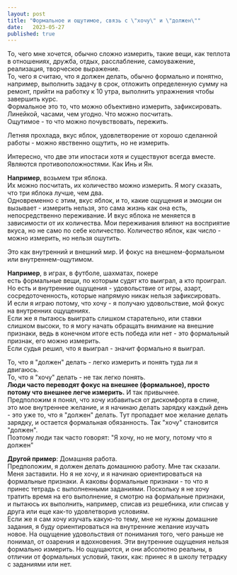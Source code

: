 ```yaml
---
layout: post
title: "Формальное и ощутимое, связь с \"хочу\" и \"должен\""
date:   2023-05-27
published: true
---
```

То, чего мне хочется, обычно сложно измерить, такие вещи, как теплота в отношениях, дружба, отдых, расслабление, самоуважение, реализация, творческое выражение.\
То, чего я считаю, что я должен делать, обычно формально и понятно, например, выполнить задачу в срок, отложить определенную сумму на ремонт, прийти на работку к 10 утра, выполнить упражнения чтобы завершить курс.\
Формальное это то, что можно объективно измерить, зафиксировать.\
Линейкой, часами, чем угодно. Что можно посчитать.\
Ощутимое - то что можно почувствовать, пережить.

Летняя прохлада, вкус яблок, удовлетворение от хорошо сделанной работы - можно явственно ощутить, но не измерить.

Интересно, что две эти ипостаси хотя и существуют всегда вместе. Являются противоположностями. Как Инь и Ян.

**Например**, возьмем три яблока.\
Их можно посчитать, их количество можно измерить. Я могу сказать, что три яблока лучше, чем два.\
Одновременно с этим, вкус яблок, и то, какие ощущения и эмоции он вызывает - измерить нельзя, это сама жизнь как она есть, непосредственно переживание. И вкус яблока не меняется в зависимости от их количества. Мои переживания влияют на восприятие вкуса, но не само по себе количество.
Количество яблок, как число - можно измерить, но нельзя ошутить.

Это как внутренний и внешний мир. И фокус на внешнем-формальном или внутреннем-ощутимом.

**Например**, в играх, в футболе, шахматах, покере\
есть формальные вещи, по которым судят кто выиграл, а кто проиграл.\
Но есть и внутренние ощущения - удовольствие от игры, азарт, сосредоточенность, которые напрямую никак нельзя зафиксировать.\
И если я играю потому, что хочу - я получаю удовольствие, мой фокус на внутренних ощущениях.\
Если же я пытаюсь выиграть слишком старательно, или ставки слишком высоки, то я могу начать обращать внимание на внешние признаки, ведь в конечном итоге есть победа или нет - это формальный признак, его можно измерить.\
Если судья решил, что я выиграл - значит формально я выиграл.

То, что я "должен" делать - легко измерить и понять туда ли я двигаюсь.\
То, что я "хочу" делать - не так легко понять.\
**Люди часто переводят фокус на внешнее (формальное), просто потому что внешнее легче измерить.** И так привычнее.\
Предположим я понял, что хочу избавиться от дискомфорта в спине, это мое внутреннее желание, и я начинаю делать зарядку каждый день - это уже то, что я "должен" делать. Тут пропадает мое желание делать зарядку, и остается формальная обязанность. Так "хочу" становится "должен".\
Поэтому люди так часто говорят: "Я хочу, но не могу, потому что я должен"

**Другой пример**: Домашняя работа.\
Предположим, я должен делать домашнюю работу. Мне так сказали. Меня заставили. Но я не хочу, и я начинаю ориентироваться на формальные признаки. А каковы формальные признаки - то что я принес тетрадь с выполненными заданиями. Поскольку я не хочу тратить время на его выполнение, я смотрю на формальные признаки, и пытаюсь их выполнить, например, списав из решебника, или списав у друга или еще как-то удовлетворив условиям.\
Если же я сам хочу изучать какую-то тему, мне не нужны домашние задания, я буду ориентироваться на внутренние желание изучать новое. На ощущение удовольствия от понимания того, чего раньше не понимал, от озарения и вдохновения. Эти внутренние ощущения нельзя формально измерить. Но ощущаются, и они абсолютно реальны, в отличии от формальных условий, таких, как: принес я в школу тетрадку с заданиями или нет.

